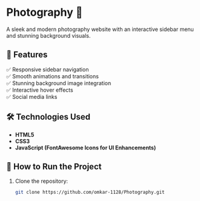 # Photography 📸  
A sleek and modern photography website with an interactive sidebar menu and stunning background visuals.  

## 📌 Features  
✅ Responsive sidebar navigation  
✅ Smooth animations and transitions  
✅ Stunning background image integration  
✅ Interactive hover effects  
✅ Social media links  

## 🛠️ Technologies Used  
- **HTML5**  
- **CSS3**  
- **JavaScript (FontAwesome Icons for UI Enhancements)**  

## 🚀 How to Run the Project  
1. Clone the repository:  
   ```bash
   git clone https://github.com/omkar-1128/Photography.git
